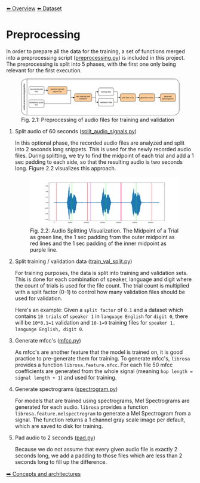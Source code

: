 [⬅️ Overview](../README.md)
[⬅️ Dataset](./dataset.md)

# Preprocessing

In order to prepare all the data for the training, a set of functions merged into a preprocessing script ([preprocessing.py](../preprocessing.py)) is included in this project. The preprocessing is split into 5 phases, with the first one only being relevant for the first execution.

<figure>
  <img
  id="figures-audio-preprocessing"
  src="./figures-preprocessing-pipline.png"
  alt="">
  <figcaption>Fig. 2.1: Preprocessing of audio files for training and validation</figcaption>
</figure>

1. Split audio of 60 seconds ([split_audio_signals.py](../data_handling/preprocessing/split_audio_signals.py))

   In this optional phase, the recorded audio files are analyzed and split into 2 seconds long snippets. This is used for the newly recorded audio files. During splitting, we try to find the midpoint of each trial and add a 1 sec padding to each side, so that the resulting audio is two seconds long. Figure 2.2 visualizes this approach. 
   <figure>
     <img
     id="figures-split-audio"
     src="./figures-split-audio.png"
     alt="">
     <figcaption>Fig. 2.2: Audio Splitting Visualization. The Midpoint of a Trial as green line, the 1 sec padding from the outer midpoint as red lines and the 1 sec padding of the inner midpoint as purple line.</figcaption>
   </figure>

2. Split training / validation data ([train_val_split.py](../data_handling/preprocessing/train_val_split.py))

   For training purposes, the data is split into training and validation sets. This is done for each combination of speaker, language and digit where the count of trials is used for the file count. The trial count is multiplied with a split factor (0-1) to control how many validation files should be used for validation.

   Here's an example: Given a `split factor` of `0.1` and a dataset which contains `10 trials` of `speaker 1` in `language English` for `digit 0`, there will be `10*0.1=1` validation and `10-1=9` training files for `speaker 1, language English, digit 0`.

3. Generate mfcc's ([mfcc.py](../data_handling/preprocessing/mfcc.py))

   As mfcc's are another feature that the model is trained on, it is good practice to pre-generate them for training. To generate mfcc's, `librosa` provides a function `librosa.feature.mfcc`. For each file 50 mfcc coefficients are generated from the whole signal (meaning `hop length = signal length + 1`) and used for training.

4. Generate spectrograms ([spectrogram.py](../data_handling/preprocessing/spectrogram.py))

   For models that are trained using spectrograms, Mel Spectrograms are generated for each audio. `librosa` provides a function `librosa.feature.melspectrogram` to generate a Mel Spectrogram from a signal. The function returns a 1 channel gray scale image per default, which are saved to disk for training.

5. Pad audio to 2 seconds ([pad.py](../data_handling/preprocessing/pad.py))

   Because we do not assume that every given audio file is exactly 2 seconds long, we add a padding to those files which are less than 2 seconds long to fill up the difference.

[➡️ Concepts and architectures](./concepts-and-architectures.md)
